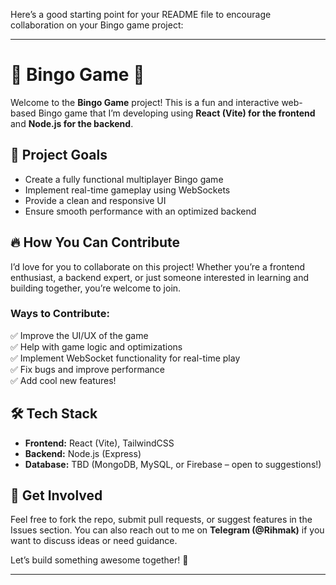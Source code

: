 Here’s a good starting point for your README file to encourage collaboration on your Bingo game project:  

---

# 🎲 Bingo Game 🎲  

Welcome to the **Bingo Game** project! This is a fun and interactive web-based Bingo game that I’m developing using **React (Vite) for the frontend** and **Node.js for the backend**.  

## 🚀 Project Goals  
- Create a fully functional multiplayer Bingo game  
- Implement real-time gameplay using WebSockets  
- Provide a clean and responsive UI  
- Ensure smooth performance with an optimized backend  

## 🔥 How You Can Contribute  
I’d love for you to collaborate on this project! Whether you’re a frontend enthusiast, a backend expert, or just someone interested in learning and building together, you’re welcome to join.  

### Ways to Contribute:  
✅ Improve the UI/UX of the game  
✅ Help with game logic and optimizations  
✅ Implement WebSocket functionality for real-time play  
✅ Fix bugs and improve performance  
✅ Add cool new features!  

## 🛠️ Tech Stack  
- **Frontend:** React (Vite), TailwindCSS  
- **Backend:** Node.js (Express)  
- **Database:** TBD (MongoDB, MySQL, or Firebase – open to suggestions!)  

## 📩 Get Involved  
Feel free to fork the repo, submit pull requests, or suggest features in the Issues section. You can also reach out to me on **Telegram (@Rihmak)** if you want to discuss ideas or need guidance.  

Let’s build something awesome together! 🎉  

---


